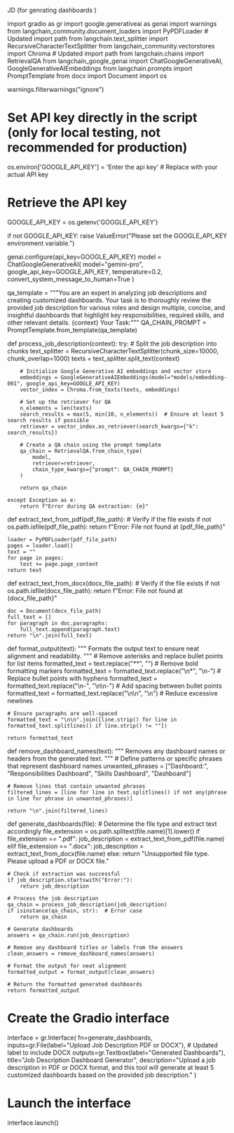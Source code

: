 JD (for genrating dashboards )

import gradio as gr
import google.generativeai as genai
import warnings
from langchain_community.document_loaders import PyPDFLoader  # Updated import path
from langchain.text_splitter import RecursiveCharacterTextSplitter
from langchain_community.vectorstores import Chroma  # Updated import path
from langchain.chains import RetrievalQA
from langchain_google_genai import ChatGoogleGenerativeAI, GoogleGenerativeAIEmbeddings
from langchain.prompts import PromptTemplate
from docx import Document
import os

warnings.filterwarnings("ignore")

# Set API key directly in the script (only for local testing, not recommended for production)
os.environ['GOOGLE_API_KEY'] = 'Enter the api key'  # Replace with your actual API key

# Retrieve the API key
GOOGLE_API_KEY = os.getenv('GOOGLE_API_KEY')

if not GOOGLE_API_KEY:
    raise ValueError("Please set the GOOGLE_API_KEY environment variable.")

genai.configure(api_key=GOOGLE_API_KEY)
model = ChatGoogleGenerativeAI(
    model="gemini-pro", 
    google_api_key=GOOGLE_API_KEY, 
    temperature=0.2, 
    convert_system_message_to_human=True
)

qa_template = """You are an expert in analyzing job descriptions and creating customized dashboards. Your task is to thoroughly review the provided job description for various roles and design multiple, concise, and insightful dashboards that highlight key responsibilities, required skills, and other relevant details.
{context}
Your Task:"""
QA_CHAIN_PROMPT = PromptTemplate.from_template(qa_template)

def process_job_description(context):
    try:
        # Split the job description into chunks
        text_splitter = RecursiveCharacterTextSplitter(chunk_size=10000, chunk_overlap=1000)
        texts = text_splitter.split_text(context)

        # Initialize Google Generative AI embeddings and vector store
        embeddings = GoogleGenerativeAIEmbeddings(model="models/embedding-001", google_api_key=GOOGLE_API_KEY)
        vector_index = Chroma.from_texts(texts, embeddings)

        # Set up the retriever for QA
        n_elements = len(texts)
        search_results = max(5, min(10, n_elements))  # Ensure at least 5 search results if possible
        retriever = vector_index.as_retriever(search_kwargs={"k": search_results})

        # Create a QA chain using the prompt template
        qa_chain = RetrievalQA.from_chain_type(
            model,
            retriever=retriever,
            chain_type_kwargs={"prompt": QA_CHAIN_PROMPT}
        )

        return qa_chain

    except Exception as e:
        return f"Error during QA extraction: {e}"

def extract_text_from_pdf(pdf_file_path):
    # Verify if the file exists
    if not os.path.isfile(pdf_file_path):
        return f"Error: File not found at {pdf_file_path}"

    loader = PyPDFLoader(pdf_file_path)
    pages = loader.load()
    text = ""
    for page in pages:
        text += page.page_content
    return text

def extract_text_from_docx(docx_file_path):
    # Verify if the file exists
    if not os.path.isfile(docx_file_path):
        return f"Error: File not found at {docx_file_path}"

    doc = Document(docx_file_path)
    full_text = []
    for paragraph in doc.paragraphs:
        full_text.append(paragraph.text)
    return "\n".join(full_text)

def format_output(text):
    """
    Formats the output text to ensure neat alignment and readability.
    """
    # Remove asterisks and replace bullet points for list items
    formatted_text = text.replace("**", "")  # Remove bold formatting markers
    formatted_text = formatted_text.replace("\n*", "\n-")  # Replace bullet points with hyphens
    formatted_text = formatted_text.replace("\n-", "\n\n-")  # Add spacing between bullet points
    formatted_text = formatted_text.replace("\n\n", "\n")  # Reduce excessive newlines

    # Ensure paragraphs are well-spaced
    formatted_text = "\n\n".join([line.strip() for line in formatted_text.splitlines() if line.strip() != ""])

    return formatted_text

def remove_dashboard_names(text):
    """
    Removes any dashboard names or headers from the generated text.
    """
    # Define patterns or specific phrases that represent dashboard names
    unwanted_phrases = ["Dashboard:", "Responsibilities Dashboard", "Skills Dashboard", "Dashboard"]

    # Remove lines that contain unwanted phrases
    filtered_lines = [line for line in text.splitlines() if not any(phrase in line for phrase in unwanted_phrases)]

    return "\n".join(filtered_lines)

def generate_dashboards(file):
    # Determine the file type and extract text accordingly
    file_extension = os.path.splitext(file.name)[1].lower()
    if file_extension == ".pdf":
        job_description = extract_text_from_pdf(file.name)
    elif file_extension == ".docx":
        job_description = extract_text_from_docx(file.name)
    else:
        return "Unsupported file type. Please upload a PDF or DOCX file."

    # Check if extraction was successful
    if job_description.startswith("Error:"):
        return job_description

    # Process the job description
    qa_chain = process_job_description(job_description)
    if isinstance(qa_chain, str):  # Error case
        return qa_chain

    # Generate dashboards
    answers = qa_chain.run(job_description)

    # Remove any dashboard titles or labels from the answers
    clean_answers = remove_dashboard_names(answers)

    # Format the output for neat alignment
    formatted_output = format_output(clean_answers)

    # Return the formatted generated dashboards
    return formatted_output

# Create the Gradio interface
interface = gr.Interface(
    fn=generate_dashboards,
    inputs=gr.File(label="Upload Job Description PDF or DOCX"),  # Updated label to include DOCX
    outputs=gr.Textbox(label="Generated Dashboards"),
    title="Job Description Dashboard Generator",
    description="Upload a job description in PDF or DOCX format, and this tool will generate at least 5 customized dashboards based on the provided job description."
)

# Launch the interface
interface.launch()
